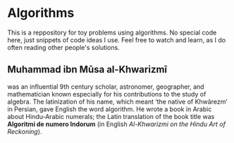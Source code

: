 # Algorithms

This is a reppository for toy problems using algorithms. No special code here, just snippets of code ideas I use. 
Feel free to watch and learn, as I do often reading other people's solutions.



## Muhammad ibn Mūsa al-Khwarizmī ##

was an influential 9th century scholar, astronomer, geographer, and mathematician known especially for his contributions to the study of algebra. The latinization of his name, which meant ‘the native of Khwãrezm’ 
in Persian, gave English the word algorithm. He wrote a book in Arabic about Hindu-Arabic numerals; the Latin translation of 
the book title was **Algoritmi de numero Indorum** (in English *Al-Khwarizmi on the Hindu Art of Reckoning*).



